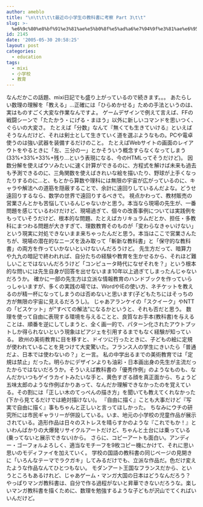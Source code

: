 ```yaml
---
author: ameblo
title: "\n\t\t\t\t最近の小学生の教科書に考察 Part 3\t\t"
slug: >-
  %e6%9c%80%e8%bf%91%e3%81%ae%e5%b0%8f%e5%ad%a6%e7%94%9f%e3%81%ae%e6%95%99%e7%a7%91%e6%9b%b8%e3%81%ab%e8%80%83%e5%af%9f-part-3
id: 2145
date: '2005-05-30 20:58:25'
layout: post
categories:
  - education
tags:
  - mixi
  - 小学校
  - 教育
---
```


なんだかこの話題、mixi日記でも盛り上がっているので続きます。。。 あたらしい数理の理解を「教える」…正確には「ひらめかせる」ための手法というのは、実はものすごく大変な作業なんですよ。 ゲームデザインで例えて言えば、FFの戦闘シーンで「たたかう・にげる・まほう」以外に新しいコマンドを思いつく、ぐらいの大変さ。 たとえば「分数」なんて『無くても生きていける』といえばそうなんだけど、それは剣士として生きていく道を選ぶようなもの。PCや電卓使うのは強い武器を装備するだけのこと。 たとえばWebサイトの画面のレイアウトをやるときに「左、三分の一」とかそういう概念すらなくなってしまう(33%+33%+33%+残り…という表現になる、今のHTMLってそうだけど)。 因数分解を使えばウソみたいに速く計算ができるのに、方程式を解けば未来も過去も予測できるのに、三角関数を使えばきれいな絵を描いたり、野球が上手くなったりするのに…と、もとから算数や理科には無限の宇宙が広がっているのに、キャラや解法への道筋を隠蔽することで、余計に遠回りしているんだよな。どうせ遠回りするなら、数学の世界で遠回りするべきで。 視点かわって、教材販売の営業さんとかも苦悩しているんじゃないかと思う。本当なら現場の先生が、一番問題を感じているわけだけど、現場過ぎて、個々の改善事例については実践例をもっていそうだけど、根本的な問題、たとえばカリキュラムだとか、担任・多教科にまつわる問題が大きすぎて、理数教育そのものが「変わらなきゃいけない」という現実に対処できないまま来ちゃったんだと思う。本当はここで営業さんたちが、現場の潜在的なニーズを汲み取って「斬新な教科書」と「保守的な教科書」の両方を作っていかないといけないんだろうけど。 先生方だって、暗算力や九九の暗記で終われれば、自分たちの経験や教育を生かせるから、それほど難しいことではないんだろうけど「コンピュータ時代になぜそれを？」という根本的な問いには先生自身が回答を出せないまま10年以上過ぎてしまったんじゃないだろうか。 確かに一部の先生方は立派な情報教育のハンドブックを作っていらっしゃいますが、多くの実践の場では、WordやIEの使い方、ネチケットを教えるのが精一杯になってしまうのは否めないと思います(子どもたちにはそっちの方が無限の宇宙に見えるだろうし)。 じゃあアランケイの「スクイーク」やNTTの「ビスケット」が"すべての解法"になるかというと、それも否だと思う。 数理を使って自由に表現する環境を与えることと、良質なお手本(教科書)を与えることは、順番を逆にしてしまうと、全く画一的で、パターン化されたアウトプットしか得られないという現象はピアジェを引用するまでもなく経験が知っている。 欧州の美術教育に目を移すと、ドイツに行ったときに、子どもの絵に定規が使われていることを見つけて大変驚いた。フランス人の学生にきいたら「普通だよ、日本では使わないの？」と一言。 私の中学出るまでの美術教育では「定規は禁止」だった。明らかにデザインよりも油彩・日本画出身の先生が主流だったからではないだろうか。そういえば教科書の「優秀作例」のようなものも、なんだかいつもゲイラカイトみたいな手と、黄色すぎる顔を真正面から、ちょうど五味太郎のような作例ばかりあって、なんだか理解できなかったのを覚えている。その割には「正しい木のてっぺんの描き方」を聞いても教えてくれなかった(下から見てるだけでは絶対描けない)。 『自由に描く』ことも大事だけど『写実で自由に描く』事もちゃんと正しいと言ってほしかった。 ちなみにウチの研究所には市民ギャラリーが併設している。いま、地元の小学校の児童作品が展示されている。造形作品は日々のストレスを晴らすかのような『これでもか！』といわんばかりの大爆発リサイクルアートだけど、ちゃんと土台には乗っている(乗ってないと展示できない)から。 さらに、コピーアートも面白い。アンディー・ゴーフォルよろしく、適当なモチーフを9枚コピー機にかけて、それに思い思いのモディファイを加えていく。 学校の国語の教科書の同じページの見開きに「いろんなテーマでラクガキ」してみるだけでも、立派な作品だ。色だけ変えたような作品なんてひとつもない。 モダンアート王国なフランスだから、というところもあるけれど、じゃあゲーム・マンガ大国の日本はどうなんだろう？ やっぱりマンガ教科書は、自分で作る過程がないと昇華できないだろうな。楽しいマンガ教科書を描くために、数理を勉強するような子どもが沢山でてくればいいんだけど。